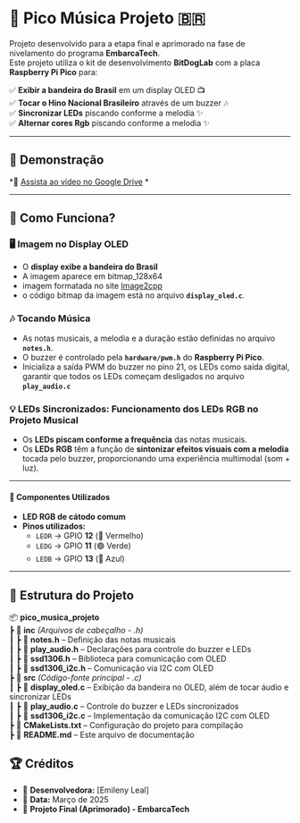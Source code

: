 # 🎵 Pico Música Projeto 🇧🇷

Projeto desenvolvido para a etapa final e aprimorado na fase de nivelamento do programa **EmbarcaTech**.  
Este projeto utiliza o kit de desenvolvimento **BitDogLab** com a placa **Raspberry Pi Pico** para:

✅ **Exibir a bandeira do Brasil** em um display OLED 📺  
✅ **Tocar o Hino Nacional Brasileiro** através de um buzzer 🎶  
✅ **Sincronizar LEDs** piscando conforme a melodia ✨  
✅ **Alternar cores Rgb** piscando conforme a melodia ✨  

---

## 📸 Demonstração  
*🎥 [Assista ao vídeo no Google Drive](https://drive.google.com/file/d/1mZjT8pG70cVM45tFM_qZFiQH78tezaNR/view?usp=drive_link)
*  

---
## 🚀 Como Funciona?

### 🖥️ Imagem no Display OLED  
- O **display exibe a bandeira do Brasil**   
- A imagem aparece em bitmap_128x64 
- imagem formatada no site [Image2cpp](https://javl.github.io/image2cpp/)
- o código bitmap da imagem está no arquivo **`display_oled.c`**.

### 🎶 Tocando Música  
- As notas musicais, a melodia e a duração estão definidas no arquivo **`notes.h`**.  
- O buzzer é controlado pela **`hardware/pwm.h`** do **Raspberry Pi Pico**.  
- Inicializa a saída PWM do buzzer no pino 21, os LEDs como saída digital, garantir que todos os LEDs começam desligados no arquivo **`play_audio.c`**

### 💡 LEDs Sincronizados: Funcionamento dos LEDs RGB no Projeto Musical

- Os **LEDs piscam conforme a frequência** das notas musicais.
- Os **LEDs RGB** têm a função de **sintonizar efeitos visuais com a melodia** tocada pelo buzzer, proporcionando uma experiência multimodal (som + luz).

---

#### 🔌 Componentes Utilizados
- **LED RGB de cátodo comum**
- **Pinos utilizados:**
  - `LEDR` → GPIO **12** (🔴 Vermelho)
  - `LEDG` → GPIO **11** (🟢 Verde)
  - `LEDB` → GPIO **13** (🔵 Azul)

---




## 📂 Estrutura do Projeto

📦 **pico_musica_projeto**  
 ┣ 📂 **inc** *(Arquivos de cabeçalho - .h)*  
 ┃ ┣ 📜 **notes.h** – Definição das notas musicais  
 ┃ ┣ 📜 **play_audio.h** – Declarações para controle do buzzer e LEDs  
 ┃ ┣ 📜 **ssd1306.h** – Biblioteca para comunicação com OLED  
 ┃ ┣ 📜 **ssd1306_i2c.h** – Comunicação via I2C com OLED  
 ┣ 📂 **src** *(Código-fonte principal - .c)*  
 ┃ ┣ 📜 **display_oled.c** – Exibição da bandeira no OLED, além de tocar áudio e sincronizar LEDs  
 ┃ ┣ 📜 **play_audio.c** – Controle do buzzer e LEDs sincronizados  
 ┃ ┣ 📜 **ssd1306_i2c.c** – Implementação da comunicação I2C com OLED  
 ┣ 📜 **CMakeLists.txt** – Configuração do projeto para compilação  
 ┣ 📜 **README.md** – Este arquivo de documentação  



## 🏆 Créditos

- 👤 **Desenvolvedora:** [Emileny Leal]
- 📅 **Data:** Março de 2025
- 🏫 **Projeto Final (Aprimorado) - EmbarcaTech**

